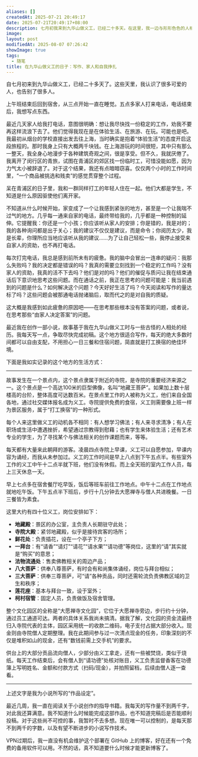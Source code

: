 ```yaml
---
aliases: []
createdAt: 2025-07-21 20:49:17
date: 2025-07-21T20:49:17+08:00
description: 七月初我来到九华山做义工，已经二十多天。在这里，我一边与形形色色的人相遇，一边努力创作小说，也逐渐觉察到家人对我的影响。他们关心，却也让我疲惫。而我，在挣扎中寻找写作与生活的自由。
image: 
layout: post
modifiedAt: 2025-08-07 07:26:42
showImage: true
tags:
  - 随笔
title: 在九华山做义工的日子：写作、家人和自我挣扎
---
```


自七月初来到九华山做义工，已经二十多天了。这些天里，我认识了很多可爱的人，也告别了很多人。

上午班结束后回到宿舍，从三点开始一直在睡觉。五点多家人打来电话，电话结束后，我想写点东西。

最近几天家人给我打电话，意图很明确：想让我尽快找一份稳定的工作，劝我不要再这样流浪下去了。他们觉得我现在是在体验生活、在旅游、在玩。可能也是吧。我最初从烟台的学校直接出发去往上海，当时确实是抱着“体验生活”的态度开启这段旅程的。那时我身上只有大概两千块钱。在上海游玩的时间很短，其中只有那么一整天，我全身心地漫步于各种建筑奇观之间，很是享受。但不久，我就厌倦了。我离开了闵行区的青旅，试图在青浦区的郊区找一份临时工，可惜没能如愿，因为力气太小被辞退了。对于这个结果，我还有点暗暗窃喜。仅仅两个小时的工作时间里，“一个商品被挑选和贱卖”的感觉贯穿整个过程。

呆在青浦区的日子里，我和一群同样打工的年轻人住在一起。他们大都是学生，不知道是什么原因驱使他们离开家。

不知道从什么时候开始，家变成了一个让我感到紧张的地方，甚至是一个让我喘不过气的地方。几乎每一通来自家的电话，最终带给我的，几乎都是一种控制的延伸。它提醒我：你还是一个小孩；你应该听从家人的安排；你是错的，我是对的；我的各种询问都是出于关心；我的建议不仅仅是建议，而是命令；你阅历太少，我是长辈，你理所应当地应该听从我的建议……为了让自己轻松一些，我停止接受来自家人的资助，也不再打电话。

每次打完电话，我总是感到前所未有的疲惫。我的脑中会冒出一连串的疑问：我那么失败吗？我的决定都是错误的吗？我真的需要立刻找到一个稳定的工作吗？没有家人的资助，我真的活不下去吗？他们是对的吗？他们的催促与质问让我在结束通话后下意识地思考这些问题。而在通话之前，我正在思考的问题可能是：我当前遇到的问题是什么？如何解决这个问题？今天好好生活了吗？今天阅读和写作的量达标了吗？这些问题会被那通电话抛诸脑后，取而代之的是对自我的质疑。

这大概是我感到如此疲惫的原因吧——在思考那些根本没有答案的问题，或者说，在思考那些“由家人决定答案”的问题。

最近我在创作一部小说，故事基于我在九华山做义工时与一些古怪的人相处的经历。我每天写一点，争取尽快完成初稿。这个地方很适合写作，每天的绝大多数时间都可以自由支配，不用担心一日三餐和住宿问题，简直就是打工换宿的绝佳环境。

下面是我如实记录的这个地方的生活方式：

---

故事发生在一个景点内，这个景点隶属于附近的寺院，是寺院的重要经济来源之一。这个景点是一个高达100米的巨型佛像，名叫“地藏王菩萨”。如果加上数十层楼高的台阶，整体高度可达数百米。在景点里工作的人被称为义工，他们来自全国各地，通过社交媒体报名成为义工。寺院提供免费的食宿，义工则需要像上班一样为景区服务，属于“打工换宿”的一种形式。

每个人来这里做义工的动机各不相同：有人想学习佛法；有人来寻求清净；有人在职场或生活中遭遇挫折，希望通过宗教得到慰藉；也有学生来体验生活；还有艺术专业的学生，为了寻找某个与佛法相关的创作课题而来，等等。

每天都有大量来此朝拜的游客。凌晨四点寺院上早课，义工可以自愿参加，早课内容为诵经，而我从未参加过。义工的工作时间是早上八点到下午五点半。有些室外工作的义工中午十二点半就下班，他们没有休假。而上全天班的室内工作人员，每上三天休息一天。

早上七点多在宿舍餐厅吃早饭，饭后等班车前往工作地点。中午十二点在工作地点就地吃午饭。下午五点半下班后，步行十几分钟去大愿禅寺与僧人共进晚餐。一日三餐皆为素食。

这里大约有四十位义工，岗位安排如下：

- **地藏殿**：景区的办公室，主负责人长期驻守此处；
- **寺院大殿**：紧邻地藏殿，似乎是接待宾客的场所；
- **鲜花处**：负责插花，设在一个亭子下方；
- **一拜台**：有“请香”“请灯”“请花”“请水果”“请功德”等岗位，这里的“请”其实就是“购买”的意思；
- **法物流通处**：售卖佛教相关的周边产品；
- **八大菩萨**：供奉八尊菩萨，有时会有和尚集体诵经，岗位与拜台相似；
- **三大菩萨**：供奉三尊菩萨，可“请”各种贡品，同时还需轮流负责佛教区域的卫生和秩序；
- **莲花座**：基本与拜台一致，设于室外；
- **柯村宿管**：固定人员，负责做饭及宿舍管理。

整个文化园区的全称是“大愿禅寺文化园”，它位于大愿禅寺旁边，步行约十分钟，通过员工通道可达。两者的具体关系我尚未搞清。据我了解，文化园的资金流最终归入寺院代表的主体，园区采用统一的收款二维码，电子支付占据大部分收入。现金则由寺院僧人定期整理。我在此期间参与过一次清点现金的任务，印象深刻的不仅是堆积如山的现金，还有“数钱前需上交手机”的要求。

供台上的大部分贡品流向僧人，少部分由义工拿走，还有一些被焚烧，类似于烧纸。每天工作结束后，会有僧人到“请功德”处核对账目，义工负责监督香客在功德簿上写明姓名、金额和付款方式（扫码/现金），并拍照留档，后续由僧人逐一查看。

---

上述文字是我为小说所写的“作品设定”。

最近几周，我一直在阅读关于小说创作的指导书籍。我每天的写作量不到两千字，对此我还算满意。我不知道什么时候能完成这部作品，也不知道完稿后是否能顺利投稿。对于这些尚不可控的事，我暂时不去多想。现在唯一可以控制的，是每天那不到两千的字数，以及有望不断进步的小说写作技术。

VPN过期后，我一直没有机会维护这个部署在 GitHub 上的博客，好在还有一个免费的备用软件可以用。不然的话，真不知道要什么时候才能更新博客了。
